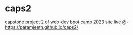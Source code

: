 # caps2
capstone project 2 of web-dev boot camp 2023
site live @-   https://paramjeetn.github.io/caps2/
